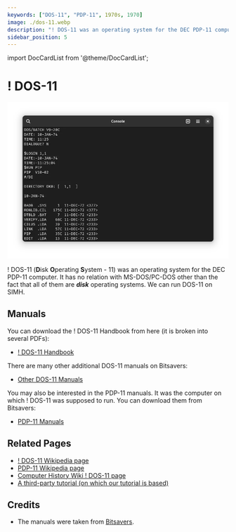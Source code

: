```yaml
---
keywords: ["DOS-11", "PDP-11", 1970s, 1970]
image: ./dos-11.webp
description: "! DOS-11 was an operating system for the DEC PDP-11 computer. We can run it on SIMH emulator."
sidebar_position: 5
---
```


import DocCardList from '@theme/DocCardList';

# ! DOS-11

![! DOS-11](./dos-11.webp)

! DOS-11 (**D**isk **O**perating **S**ystem - 11) was an operating system for the DEC PDP-11 computer. It has no relation with MS-DOS/PC-DOS other than the fact that all of them are **_disk_** operating systems. We can run DOS-11 on SIMH.

<DocCardList />

## Manuals

You can download the ! DOS-11 Handbook from here (it is broken into several PDFs):

- [! DOS-11 Handbook](http://www.bitsavers.org/pdf/dec/pdp11/dos-batch/V9/DosBatchHandbook_v9_Apr74/)

There are many other additional DOS-11 manuals on Bitsavers:

- [Other DOS-11 Manuals](http://www.bitsavers.org/pdf/dec/pdp11/dos-batch/)

You may also be interested in the PDP-11 manuals. It was the computer on which ! DOS-11 was supposed to run. You can download them from Bitsavers:

- [PDP-11 Manuals](http://bitsavers.org/pdf/dec/pdp11/)

## Related Pages

- [! DOS-11 Wikipedia page](https://en.wikipedia.org/wiki/DEC_BATCH-11/DOS-11)
- [PDP-11 Wikipedia page](https://en.wikipedia.org/wiki/PDP-11)
- [Computer History Wiki ! DOS-11 page](https://gunkies.org/wiki/DOS-11)
- [A third-party tutorial (on which our tutorial is based)](http://iamvirtual.ca/PDP-11/DOS-11/Install.htm)

## Credits

- The manuals were taken from [Bitsavers](http://bitsavers.org).
